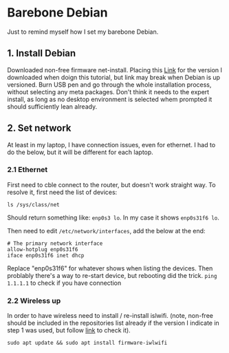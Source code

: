 # Barebone Debian
Just to remind myself how I set my barebone Debian.

## 1. Install Debian
Downloaded non-free firmware net-install. Placing this [Link](https://cdimage.debian.org/cdimage/unofficial/non-free/cd-including-firmware/current/amd64/iso-cd/) for the version I downloaded when doign this tutorial, but link may break when Debian is up versioned. Burn USB pen and go through the whole installation process, without selecting any meta packages. Don't think it needs to the expert install, as long as no desktop environment is selected whem prompted it should sufficiently lean already.

## 2. Set network
At least in my laptop, I have connection issues, even for ethernet. I had to do the below, but it will be different for each laptop.

### 2.1 Ethernet
First need to cble connect to the router, but doesn't work straight way. To resolve it, first need the list of devices:
```
ls /sys/class/net
```
Should return something like: `enp0s3 lo`. In my case it shows `enp0s31f6 lo`.

Then need to edit `/etc/network/interfaces`, add the below at the end:
```
# The primary network interface
allow-hotplug enp0s31f6
iface enp0s31f6 inet dhcp
```
Replace "enp0s31f6" for whatever shows when listing the devices.
Then problably there's a way to re-start device, but rebooting did the trick. `ping 1.1.1.1` to check if you have connection

### 2.2 Wireless up
In order to have wireless need to install / re-install islwifi. (note, non-free should be included in the repositories list already if the version I indicate in step 1 was used, but follow [link](https://linuxhint.com/enable-non-free-packages-debian-11/) to check it).
```
sudo apt update && sudo apt install firmware-iwlwifi
```

